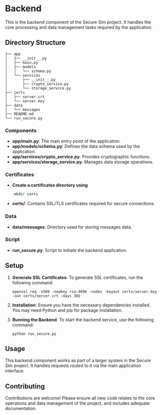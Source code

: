 # Backend

This is the backend component of the Secure Sim project. It handles the core processing and data management tasks required by the application.

## Directory Structure

```
├── app
│   ├── __init__.py
│   ├── main.py
│   ├── models
│   │   └── schema.py
│   └── services
│       ├── __init__.py
│       ├── crypto_service.py
│       └── storage_service.py
├── certs
│   ├── server.crt
│   └── server.key
├── data
│   └── messages
├── README.md
└── run_secure.py
```

### Components

- **app/main.py**: The main entry point of the application.
- **app/models/schema.py**: Defines the data schema used by the application.
- **app/services/crypto_service.py**: Provides cryptographic functions.
- **app/services/storage_service.py**: Manages data storage operations.

### Certificates

- **Create a certificates directory using**
```bash
    mkdir certs
```

- **certs/**: Contains SSL/TLS certificates required for secure connections.

### Data

- **data/messages**: Directory used for storing messages data.

### Script

- **run_secure.py**: Script to initiate the backend application.

## Setup

1. **Generate SSL Certificates**:
   To generate SSL certificates, run the following command:
   ```
   openssl req -x509 -newkey rsa:4096 -nodes -keyout certs/server.key -out certs/server.crt -days 365
   ```
2. **Installation**:
   Ensure you have the necessary dependencies installed. You may need Python and pip for package installation.

3. **Running the Backend**:
   To start the backend service, use the following command:
   ```
   python run_secure.py
   ```

## Usage

This backend component works as part of a larger system in the Secure Sim project. It handles requests routed to it via the main application interface.

## Contributing

Contributions are welcome! Please ensure all new code relates to the core operations and data management of the project, and includes adequate documentation.

